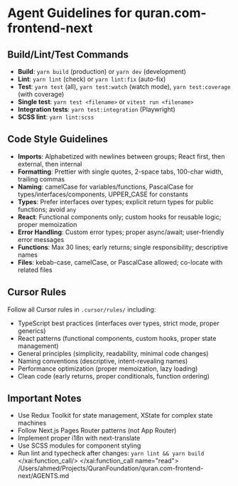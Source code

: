 # Agent Guidelines for quran.com-frontend-next

## Build/Lint/Test Commands

- **Build**: `yarn build` (production) or `yarn dev` (development)
- **Lint**: `yarn lint` (check) or `yarn lint:fix` (auto-fix)
- **Test**: `yarn test` (all), `yarn test:watch` (watch mode), `yarn test:coverage` (with coverage)
- **Single test**: `yarn test <filename>` or `vitest run <filename>`
- **Integration tests**: `yarn test:integration` (Playwright)
- **SCSS lint**: `yarn lint:scss`

## Code Style Guidelines

- **Imports**: Alphabetized with newlines between groups; React first, then external, then internal
- **Formatting**: Prettier with single quotes, 2-space tabs, 100-char width, trailing commas
- **Naming**: camelCase for variables/functions, PascalCase for types/interfaces/components,
  UPPER_CASE for constants
- **Types**: Prefer interfaces over types; explicit return types for public functions; avoid `any`
- **React**: Functional components only; custom hooks for reusable logic; proper memoization
- **Error Handling**: Custom error types; proper async/await; user-friendly error messages
- **Functions**: Max 30 lines; early returns; single responsibility; descriptive names
- **Files**: kebab-case, camelCase, or PascalCase allowed; co-locate with related files

## Cursor Rules

Follow all Cursor rules in `.cursor/rules/` including:

- TypeScript best practices (interfaces over types, strict mode, proper generics)
- React patterns (functional components, custom hooks, proper state management)
- General principles (simplicity, readability, minimal code changes)
- Naming conventions (descriptive, intent-revealing names)
- Performance optimization (proper memoization, lazy loading)
- Clean code (early returns, proper conditionals, function ordering)

## Important Notes

- Use Redux Toolkit for state management, XState for complex state machines
- Follow Next.js Pages Router patterns (not App Router)
- Implement proper i18n with next-translate
- Use SCSS modules for component styling
- Run lint and typecheck after changes: `yarn lint && yarn build`</content> </xai:function_call/>
  </xai:function_call name="read">
  <parameter name="filePath">/Users/ahmed/Projects/QuranFoundation/quran.com-frontend-next/AGENTS.md
